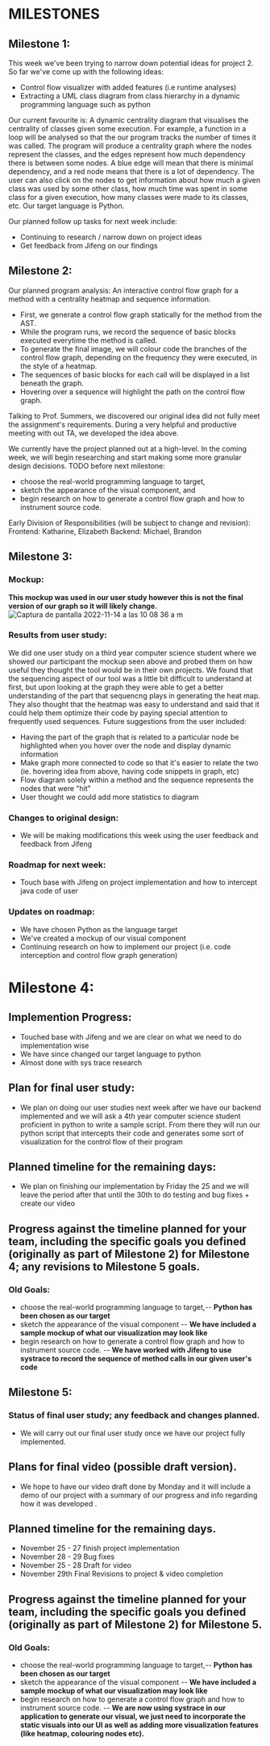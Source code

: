 # MILESTONES

## Milestone 1:
This week we've been trying to narrow down potential ideas for project 2. So far we've come up with the following ideas:
- Control flow visualizer with added features (i.e runtime analyses)
- Extracting a UML class diagram from class hierarchy in a dynamic programming language such as python

Our current favourite is:
A dynamic centrality diagram that visualises the centrality of classes given some execution. For example, a function in a loop will be analysed so that the our program tracks the number of times it was called. The program will produce a centrality graph where the nodes represent the classes, and the edges represent how much dependency there is between some nodes. A blue edge will mean that there is minimal dependency, and a red node means that there is a lot of dependency. The user can also click on the nodes to get information about how much a given class was used by some other class, how much time was spent in some class for a given execution, how many classes were made to its classes, etc. Our target language is Python. 

Our planned follow up tasks for next week include:
- Continuing to research / narrow down on project ideas
- Get feedback from Jifeng on our findings

## Milestone 2:
Our planned program analysis: An interactive control flow graph for a method with a centrality heatmap and sequence information.
- First, we generate a control flow graph statically for the method from the AST.
- While the program runs, we record the sequence of basic blocks executed everytime the method is called.
- To generate the final image, we will colour code the branches of the control flow graph, depending on the frequency they were executed, in the style of a heatmap.
- The sequences of basic blocks for each call will be displayed in a list beneath the graph.
- Hovering over a sequence will highlight the path on the control flow graph.

Talking to Prof. Summers, we discovered our original idea did not fully meet the assignment's requirements. During a very helpful and productive meeting with out TA, we developed the idea above.

We currently have the project planned out at a high-level. In the coming week, we will begin researching and start making some more granular design decisions.
TODO before next milestone:
- choose the real-world programming language to target,
- sketch the appearance of the visual component, and
- begin research on how to generate a control flow graph and how to instrument source code.

Early Division of Responsibilities (will be subject to change and revision):
Frontend: Katharine, Elizabeth
Backend: Michael, Brandon

## Milestone 3:
### Mockup:
**This mockup was used in our user study however this is not the final version of our graph so it will likely change.**
![Captura de pantalla 2022-11-14 a las 10 08 36 a  m](https://media.github.students.cs.ubc.ca/user/1578/files/d9bfdcf2-9b1f-443e-898b-3f73f9d82db8)
### Results from user study:
We did one user study on a third year computer science student where we showed our participant the mockup seen above and probed them on how useful they thought the tool would be in their own projects. We found that the sequencing aspect of our tool was a little bit difficult to understand at first, but upon looking at the graph they were able to get a better understanding of the part that sequencng plays in generating the heat map. They also thought that the heatmap was easy to understand and said that it could help them optimize their code by paying special attention to frequently used sequences. Future suggestions from the user included:
- Having the part of the graph that is related to a particular node be highlighted when you hover over the node and display dynamic information
- Make graph more connected to code so that it's easier to relate the two (ie. hovering idea from above, having code snippets in graph, etc)
- Flow diagram solely within a method and the sequence represents the nodes that were "hit"
- User thought we could add more statistics to diagram
### Changes to original design:
- We will be making modifications this week using the user feedback and feedback from Jifeng
### Roadmap for next week:
- Touch base with Jifeng on project implementation and how to intercept java code of user
### Updates on roadmap:
- We have chosen Python as the language target
- We've created a mockup of our visual component
- Continuing research on how to implement our project (i.e. code interception and control flow graph generation)

# Milestone 4:
## Implemention Progress:
- Touched base with Jifeng and we are clear on what we need to do implementation wise
- We have since changed our target language to python
- Almost done with sys trace research

## Plan for final user study:
- We plan on doing our user studies next week after we have our backend implemented and we will ask a 4th year computer science student proficient in python to write a sample script. From there they will run our python script that intercepts their code and generates some sort of visualization for the control flow of their program

## Planned timeline for the remaining days:
- We plan on finishing our implementation by Friday the 25 and we will leave the period after that until the 30th to do testing and bug fixes + create our video

## Progress against the timeline planned for your team, including the specific goals you defined (originally as part of Milestone 2) for Milestone 4; any revisions to Milestone 5 goals.
### Old Goals:
- choose the real-world programming language to target,-- **Python has been chosen as our target**
- sketch the appearance of the visual component -- **We have included a sample mockup of what our visualization may look like**
- begin research on how to generate a control flow graph and how to instrument source code. -- **We have worked with Jifeng to use systrace to record the sequence of method calls in our given user's code**

## Milestone 5:
### Status of final user study; any feedback and changes planned.
- We will carry out our final user study once we have our project fully implemented.
## Plans for final video (possible draft version).
- We hope to have our video draft done by Monday and it will include a demo of our project with a summary of our progress and info regarding how it was developed .
## Planned timeline for the remaining days.
- November 25 - 27 finish project implementation
- November 28 - 29 Bug fixes
- November 25 - 28 Draft for video
- November 29th Final Revisions to project & video completion
## Progress against the timeline planned for your team, including the specific goals you defined (originally as part of Milestone 2) for Milestone 5.
### Old Goals:
- choose the real-world programming language to target,-- **Python has been chosen as our target**
- sketch the appearance of the visual component -- **We have included a sample mockup of what our visualization may look like**
- begin research on how to generate a control flow graph and how to instrument source code. -- **We are now using systrace in our application to generate our visual, we just need to incorporate the static visuals into our UI as well as adding more visualization features (like heatmap, colouring nodes etc).**
